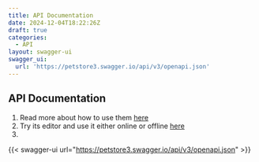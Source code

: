 ```yaml
---
title: API Documentation
date: 2024-12-04T18:22:26Z
draft: true
categories:
  - API
layout: swagger-ui
swagger_ui:
  url: 'https://petstore3.swagger.io/api/v3/openapi.json'
---
```


## API Documentation 

1. Read more about how to use them [here](https://swagger.io/docs/open-source-tools/swagger-ui/usage/)
2. Try its editor and use it either online or offline [here](https://editor.swagger.io/)
3. 

{{< swagger-ui url="https://petstore3.swagger.io/api/v3/openapi.json" >}}

